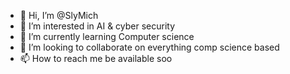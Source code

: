 - 👋 Hi, I’m @SlyMich
- 👀 I’m interested in AI & cyber security
- 🌱 I’m currently learning Computer science 
- 💞️ I’m looking to collaborate on everything comp science  based
- 📫 How to reach me be available soo

<!---
SlyMich/SlyMich is a ✨ special ✨ repository because its `README.md` (this file) appears on your GitHub profile.
You can click the Preview link to take a look at your changes.
--->
